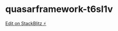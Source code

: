 # quasarframework-t6sl1v

[Edit on StackBlitz ⚡️](https://stackblitz.com/edit/quasarframework-t6sl1v)